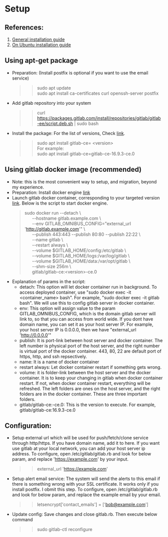 # Setup
## References:
1. [General installation guide](https://docs.gitlab.com/omnibus/installation/)
2. [On Ubuntu installation guide](https://about.gitlab.com/install/#ubuntu)
## Using apt-get package
- Preparation: (Install postfix is optional if you want to use the email service)
  >> sudo apt update  
  >> sudo apt install ca-certificates curl openssh-server postfix  
- Add gitlab repository into your system
  >> curl https://packages.gitlab.com/install/repositories/gitlab/gitlab-ee/script.deb.sh | sudo bash
- Install the package: For the list of versions, Check [link](https://packages.gitlab.com/gitlab/gitlab-ce).
  >> sudo apt install gitlab-ce= \<version\>  
  For example:  
  >> sudo apt install gitlab-ce=gitlab-ce-16.9.3-ce.0
## Using gitlab docker image (recommended)
- Note: this is the most convenient way to setup, and migration, beyond my experience.
- Preparation: Install docker engine [link](https://docs.docker.com/engine/install/ubuntu/)
- Launch gitlab docker container, corresponding to your targeted version [link](https://docs.gitlab.com/ee/install/docker.html). Below is the script to start docker engine.
  > sudo docker run --detach \\  
    &nbsp;&nbsp;&nbsp;&nbsp;&nbsp;&nbsp;--hostname gitlab.example.com \\  
    &nbsp;&nbsp;&nbsp;&nbsp;&nbsp;&nbsp;--env GITLAB_OMNIBUS_CONFIG="external_url 'http://gitlab.example.com'" \\  
    &nbsp;&nbsp;&nbsp;&nbsp;&nbsp;&nbsp;--publish 443:443 --publish 80:80 --publish 22:22 \\  
    &nbsp;&nbsp;&nbsp;&nbsp;&nbsp;&nbsp;--name gitlab \\  
    &nbsp;&nbsp;&nbsp;&nbsp;&nbsp;&nbsp;--restart always \\  
    &nbsp;&nbsp;&nbsp;&nbsp;&nbsp;&nbsp;--volume $GITLAB_HOME/config:/etc/gitlab \\  
    &nbsp;&nbsp;&nbsp;&nbsp;&nbsp;&nbsp;--volume $GITLAB_HOME/logs:/var/log/gitlab \\  
    &nbsp;&nbsp;&nbsp;&nbsp;&nbsp;&nbsp;--volume $GITLAB_HOME/data:/var/opt/gitlab \\  
    &nbsp;&nbsp;&nbsp;&nbsp;&nbsp;&nbsp;--shm-size 256m \\  
    &nbsp;&nbsp;&nbsp;&nbsp;&nbsp;&nbsp;gitlab/gitlab-ce:\<version\>-ce.0
- Explanation of params in the script:
  - detach: This option will let docker container run in background. To access deployed container, use "sudo docker exec -it <container_name> bash". For example, "sudo docker exec -it gitlab bash". We will use this to config gitlab server in docker container.
  - env: This option will assign value to the param GITLAB_OMNIBUS_CONFIG, which is the domain gitlab server will link to, so that you can access from world wide. If you dont have domain name, you can set it as your host server IP. For example, your host server IP is 0.0.0.0, then we have "external_url 'http://0.0.0.0'"
  - publish: It is port-link between host server and docker container. The left number is physical port of the host server, and the right number is virtual port of the docker container. 443, 80, 22 are default port of https, http, and ssh repsectively.
  - name: It is a name of docker container
  - restart always: Let docker container restart if something gets wrong.
  - volume: it is folder-link between the host server and the docker container. It is to keep your changing in gitlab when docker container restart. If not, when docker container restart, everything will be refreshed. The left folders are ones on the host server, and the right folders are in the docker container. These are three important folders.
  - gitlab/gitlab-ce:<version>-ce.0: This is the version to execute. For example, gitlab/gitlab-ce:16.9.3-ce.0
## Configuration:
  - Setup external url which will be used for push/fetch/clone service through http/https. If you have domain name, add it to here. If you want use gitlab at your local network, you can add your host server ip address. To configure, open /etc/gitlab/gitlab.rb and look for below param, and replace 'https://example.com' by your input.
    >> external_url 'https://example.com'
  - Setup alert email service: The system will send the alerts to this email if there is something wrong with your SSL certificate. It works only if you install postfix. I obmit this step. To configure, open /etc/gitlab/gitlab.rb and look for below param, and replace the example email by your email.
    >> letsencrypt['contact_emails'] = ['bob@example.com']
  - Update config: Save changes and close gitlab.rb. Then execute below command
    >> sudo gitlab-ctl reconfigure

